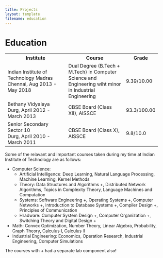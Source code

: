 ```yaml
---
title: Projects
layout: template
filename: education
--- 
```


# Education

<table width="100%" align="center" border="0" cellspacing="0">
         <tr>
                  <th width="46.5%">Institute</th>
                  <th width="43.5%">Course</th>
                  <th width="10%">Grade</th>
         </tr>
         <tr>
                  <td width="46.5%">Indian Institute of Technology Madras<br>Chennai, Aug 2013 - May 2018</td>
                  <td width="43.5%">Dual Degree (B.Tech + M.Tech) in Computer Science and Engineering wiht minor in Industrial Engineering</td>
                  <td width="10%">9.39/10.00</td>
         </tr>
         <tr>
                  <td width="46.5%">Bethany Vidyalaya<br>Durg, April 2012 - March 2013</td>
                  <td width="43.5%">CBSE Board (Class XII), AISSCE</td>
                  <td width="10%">93.3/100.00</td>
         </tr>
         <tr>
                  <td width="46.5%">Senior Secondary Sector 10<br>Durg, April 2010 - March 2011</td>
                  <td width="43.5%">CBSE Board (Class X), AISSCE</td>
                  <td width="10%">9.8/10.0</td>
         </tr>
</table>

Some of the relavant and important courses taken during my time at Indian Institute of Technology are as follows:

<ul>
         <li>Computer Science:
                  <ul>
                           <li>Artificial Intelligence: Deep Learning, Natural Language Processing, Machine Learning, Kernel Methods</li>
                           <li>Theory: Data Structures and Algorithms +, Distributed Network Algorithms, Topics in Complexity Theory, Language Machines and Computation</li>
                           <li>Systems: Software Engineering +, Operating Systems +, Computer Networks +, Introduction to
Database Systems +, Compiler Design +, Principles of Communication</li>
                           <li>Hradware: Computer System Design +, Computer Organization +, Switching
Theory and Digital Design +</li>
                  </ul></li>
         <li>Math: Convex Optimization, Number Theory, Linear Algebra, Probability, Graph Theory, Calculus I, Calculus II</li>
         <li>Industrial Engineering: Economics, Operation Research, Industrial Engineering, Computer Simulations</li>
</ul>
The courses with + had a separate lab component also!
